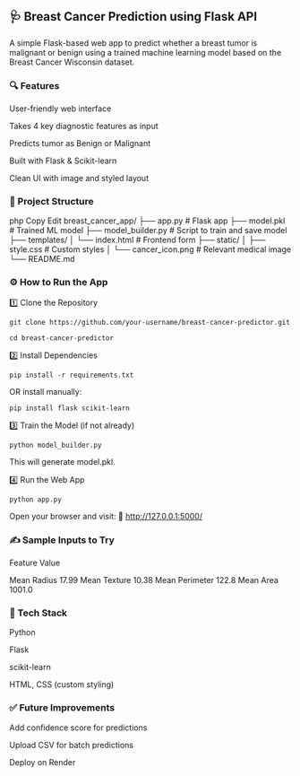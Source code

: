 ## 🩺 Breast Cancer Prediction using Flask API

A simple Flask-based web app to predict whether a breast tumor is malignant or benign using a trained machine learning model based on the Breast Cancer Wisconsin dataset.


### 🔍 Features

User-friendly web interface

Takes 4 key diagnostic features as input

Predicts tumor as Benign or Malignant

Built with Flask & Scikit-learn

Clean UI with image and styled layout

### 📁 Project Structure

php
Copy
Edit
breast_cancer_app/
├── app.py                # Flask app
├── model.pkl             # Trained ML model
├── model_builder.py      # Script to train and save model
├── templates/
│   └── index.html        # Frontend form
├── static/
│   ├── style.css         # Custom styles
│   └── cancer_icon.png   # Relevant medical image
└── README.md

### ⚙️ How to Run the App

1️⃣ Clone the Repository

`git clone https://github.com/your-username/breast-cancer-predictor.git`

`cd breast-cancer-predictor`

2️⃣ Install Dependencies

`pip install -r requirements.txt`

OR install manually:

`pip install flask scikit-learn`

3️⃣ Train the Model (if not already)

`python model_builder.py`

This will generate model.pkl.

4️⃣ Run the Web App

`python app.py`

Open your browser and visit:
📍 http://127.0.0.1:5000/

### ✍️ Sample Inputs to Try

Feature	Value

Mean Radius	17.99
Mean Texture	10.38
Mean Perimeter	122.8
Mean Area	1001.0

### 🧠 Tech Stack

Python

Flask

scikit-learn

HTML, CSS (custom styling)

### ✅ Future Improvements

Add confidence score for predictions

Upload CSV for batch predictions

Deploy on Render